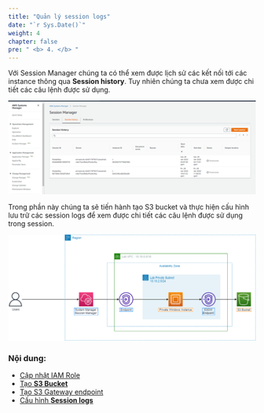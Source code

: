```yaml
---
title: "Quản lý session logs"
date: "`r Sys.Date()`"
weight: 4
chapter: false
pre: " <b> 4. </b> "
---
```


Với Session Manager chúng ta có thể xem được lịch sử các kết nối tới các instance thông qua **Session history**. Tuy nhiên chúng ta chưa xem được chi tiết các câu lệnh được sử dụng.

![S3](/images/4.s3/001-s3.png)

Trong phần này chúng ta sẽ tiến hành tạo S3 bucket và thực hiện cấu hình lưu trữ các session logs để xem được chi tiết các câu lệnh được sử dụng trong session.

![port-fwd](/images/arc-log.png)

### Nội dung:

- [Cập nhật IAM Role](./4.1-updateiamrole/)
- [Tạo **S3 Bucket**](./4.2-creates3bucket/)
- [Tạo S3 Gateway endpoint](./4.3-creategwes3)
- [Cấu hình **Session logs**](./4.4-configsessionlogs/)
